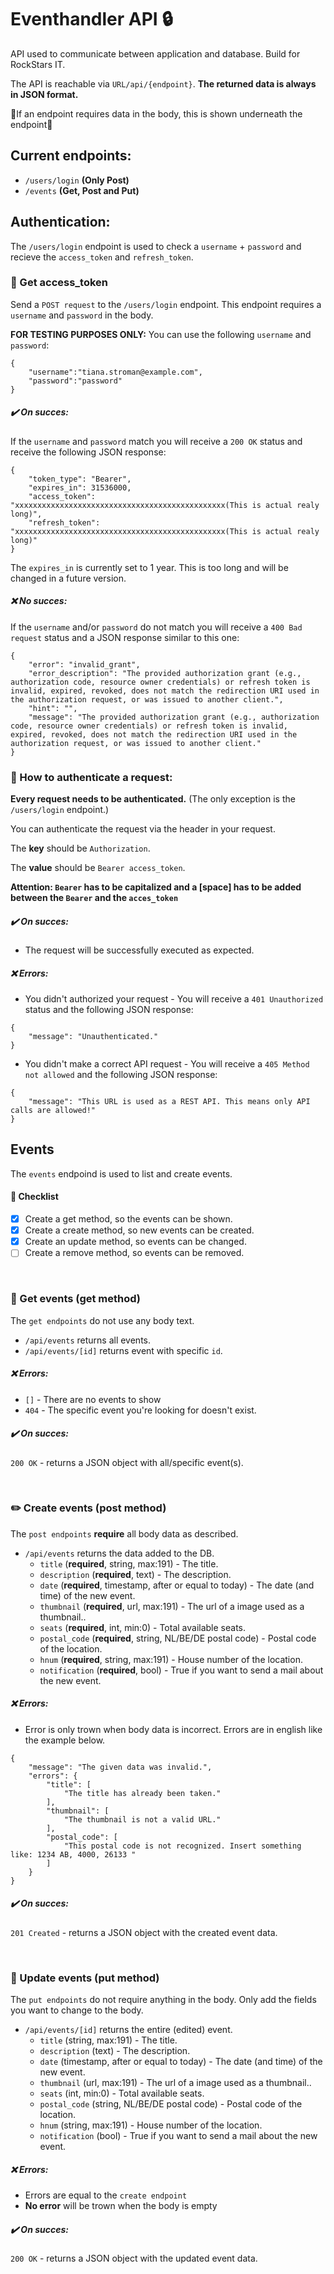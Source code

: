 # Eventhandler API :lock:
API used to communicate between application and database. Build for RockStars IT.

The API is reachable via ``URL/api/{endpoint}``. **The returned data is always in JSON format.**

:rotating_light:If an endpoint requires data in the body, this is shown underneath the endpoint:rotating_light:

## Current endpoints:
- `/users/login` **(Only Post)**
- `/events` **(Get, Post and Put)**

## Authentication:
The `/users/login` endpoint is used to check a `username` + `password` and recieve the `access_token` and `refresh_token`.

### :key: Get access_token
Send a `POST request` to the `/users/login` endpoint. This endpoint requires a `username` and `password` in the body. 

**FOR TESTING PURPOSES ONLY:** You can use the following `username` and `password`:
```
{
    "username":"tiana.stroman@example.com",
    "password":"password"
}
```
##### :heavy_check_mark: On succes:
If the `username` and `password` match you will receive a `200 OK` status and receive the following JSON response:

```
{
    "token_type": "Bearer",
    "expires_in": 31536000,
    "access_token": "xxxxxxxxxxxxxxxxxxxxxxxxxxxxxxxxxxxxxxxxxxxxxxx(This is actual realy long)",
    "refresh_token": "xxxxxxxxxxxxxxxxxxxxxxxxxxxxxxxxxxxxxxxxxxxxxxx(This is actual realy long)"
}
```
The `expires_in` is currently set to 1 year. This is too long and will be changed in a future version.

##### :x: No succes:
If the `username` and/or `password` do not match you will receive a `400 Bad request` status and a JSON response similar to this one:

```
{
    "error": "invalid_grant",
    "error_description": "The provided authorization grant (e.g., authorization code, resource owner credentials) or refresh token is invalid, expired, revoked, does not match the redirection URI used in the authorization request, or was issued to another client.",
    "hint": "",
    "message": "The provided authorization grant (e.g., authorization code, resource owner credentials) or refresh token is invalid, expired, revoked, does not match the redirection URI used in the authorization request, or was issued to another client."
}
```

### :closed_lock_with_key: How to authenticate a request:
**Every request needs to be authenticated.** (The only exception is the ``/users/login`` endpoint.)

You can authenticate the request via the header in your request. 

The **key** should be `Authorization`.

The **value** should be `Bearer access_token`. 

**Attention: `Bearer` has to be capitalized and a [space] has to be added between the `Bearer` and the `acces_token`**

##### :heavy_check_mark: On succes:
- The request will be successfully executed as expected.

##### :x: Errors:
- You didn't authorized your request - You will receive a `401 Unauthorized` status and the following JSON response:
```
{
    "message": "Unauthenticated."
}
```
- You didn't make a correct API request - You will receive a `405 Method not allowed` and the following JSON response:
```
{
    "message": "This URL is used as a REST API. This means only API calls are allowed!"
}
```

## Events
The `events` endpoind is used to list and create events.

#### :page_facing_up: Checklist
- [x] Create a get method, so the events can be shown.
- [x] Create a create method, so new events can be created.
- [x] Create an update method, so events can be changed.
- [ ] Create a remove method, so events can be removed.

<br>

### :book: Get events (get method)
The `get endpoints` do not use any body text.
- `/api/events` returns all events.
- `/api/events/[id]` returns event with specific `id`.

##### :x: Errors:
- `[]` - There are no events to show
- `404` - The specific event you're looking for doesn't exist.

##### :heavy_check_mark: On succes:
`200 OK` - returns a JSON object with all/specific event(s).

<br>

### :pencil2: Create events (post method)
The `post endpoints` **require** all body data as described.
- `/api/events` returns the data added to the DB.
  - `title` (**required**, string, max:191) - The title.
  - `description` (**required**, text) - The description.
  - `date` (**required**, timestamp, after or equal to today) - The date (and time) of the new event.
  - `thumbnail` (**required**, url, max:191) - The url of a image used as a thumbnail..
  - `seats` (**required**, int, min:0) - Total available seats.
  - `postal_code` (**required**, string, NL/BE/DE postal code) - Postal code of the location.
  - `hnum` (**required**, string, max:191) - House number of the location.
  - `notification` (**required**, bool) - True if you want to send a mail about the new event.
  
##### :x: Errors:
- Error is only trown when body data is incorrect. Errors are in english like the example below.
```
{
    "message": "The given data was invalid.",
    "errors": {
        "title": [
            "The title has already been taken."
        ],
        "thumbnail": [
            "The thumbnail is not a valid URL."
        ],
        "postal_code": [
            "This postal code is not recognized. Insert something like: 1234 AB, 4000, 26133 "
        ]
    }
}
```

##### :heavy_check_mark: On succes:
`201 Created` - returns a JSON object with the created event data.

<br>

### :pencil: Update events (put method)
The `put endpoints` do not require anything in the body. Only add the fields you want to change to the body.
- `/api/events/[id]` returns the entire (edited) event.
  - `title` (string, max:191) - The title.
  - `description` (text) - The description.
  - `date` (timestamp, after or equal to today) - The date (and time) of the new event.
  - `thumbnail` (url, max:191) - The url of a image used as a thumbnail..
  - `seats` (int, min:0) - Total available seats.
  - `postal_code` (string, NL/BE/DE postal code) - Postal code of the location.
  - `hnum` (string, max:191) - House number of the location.
  - `notification` (bool) - True if you want to send a mail about the new event.
  
##### :x: Errors:
- Errors are equal to the `create endpoint`
- **No error** will be trown when the body is empty

##### :heavy_check_mark: On succes:
`200 OK` - returns a JSON object with the updated event data.

